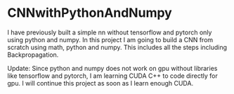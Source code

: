 ﻿# CNNwithPythonAndNumpy
I have previously built a simple nn without tensorflow and pytorch only using python and numpy. In this project I am going to build a CNN from scratch using math, python and numpy. This includes all the steps including Backpropagation.

Update: Since python and numpy does not work on gpu without libraries like tensorflow and pytorch, I am learning CUDA C++ to code directly for gpu. I will continue this project as soon as I learn enough CUDA.
